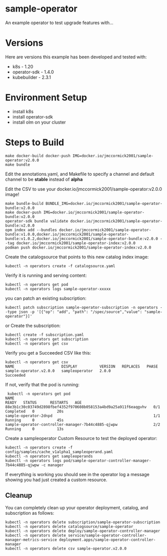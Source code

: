 # sample-operator

An example operator to test upgrade features with...


# Versions 

Here are versions this example has been developed and tested with:

 * k8s -  1.20
 * operator-sdk - 1.4.0
 * kubebuilder -  2.3.1
 
# Environment Setup

 * install k8s
 * install operator-sdk
 * install olm on your cluster

# Steps to Build

```bash=
make docker-build docker-push IMG=docker.io/jmccormick2001/sample-operator:v2.0.0
make bundle
```

Edit the annotations.yaml, and Makefile to specify a channel and default
channel to be **stable** instead of **alpha**

Edit the CSV to use your docker.io/jmccormick2001/sample-operator:v2.0.0 image!


```bash=
make bundle-build BUNDLE_IMG=docker.io/jmccormick2001/sample-operator-bundle:v2.0.0
make docker-push IMG=docker.io/jmccormick2001/sample-operator-bundle:v2.0.0
operator-sdk bundle validate docker.io/jmccormick2001/sample-operator-bundle:v2.0.0
opm index add --bundles docker.io/jmccormick2001/sample-operator-bundle:v1.0.0,docker.io/jmccormick2001/sample-operator-bundle:v1.0.2,docker.io/jmccormick2001/sample-operator-bundle:v2.0.0 --tag docker.io/jmccormick2001/sample-operator-index:v2.0.0
podman push docker.io/jmccormick2001/sample-operator-index:v2.0.0
```

Create the catalogsource that points to this new catalog index image:
```bash=
kubectl -n operators create -f catalogsource.yaml
```

Verify it is running and serving content:
```bash=
kubectl -n operators get pod
kubectl -n operators logs sample-operator-xxxxx
```

you can patch an existing  subscription:
```bash=
kubectl patch subscription sample-operator-subscription -n operators --type json -p '[{"op": "add", "path": "/spec/source","value": "sample-operator"}]'
```

or 
Create the subscription:
```bash=
kubectl create -f subscription.yaml
kubectl -n operators get subscription
kubectl -n operators get csv
```

Verify you get a Succeeded CSV like this:
```bash=
kubectl -n operators get csv
NAME                     DISPLAY          VERSION   REPLACES   PHASE
sample-operator.v2.0.0   sampleoperator   2.0.0                Succeeded
```

If not, verify that the pod is running:
```bash=
 kubectl -n operators get pod
NAME                                                              READY   STATUS      RESTARTS   AGE
88e3b1c30c03749d2898fbef4352f970608b058153a4bd9a25a911f6eaqgvhv   0/1     Completed   0          20s
sample-operator-2dnpd                                             1/1     Running     0          45s
sample-operator-controller-manager-7b44c4885-qjwpw                2/2     Running     0          13s
```

Create a sampleoperator Custom Resource to test the deployed operator:
```bash=
kubectl -n operators create -f config/samples/cache_v1alpha1_sampleoperand.yaml
kubectl -n operators get sampleoperands
kubectl -n operators logs pod/sample-operator-controller-manager-7b44c4885-qjwpw -c manager
```

If everything is working you should see in the operator log a message showing  you had just created a custom resource.


## Cleanup

You can completely clean up your operator deployment, catalog, and subscription as follows:

```bash=
kubectl -n operators delete subscription/sample-operator-subscription
kubectl -n operators delete catalogsource/sample-operator
kubectl -n operators delete deploy/sample-operator-controller-manager
kubectl -n operators delete service/sample-operator-controller-manager-metrics-service deployment.apps/sample-operator-controller-manager
kubectl -n operators delete csv sample-operator.v2.0.0
```
